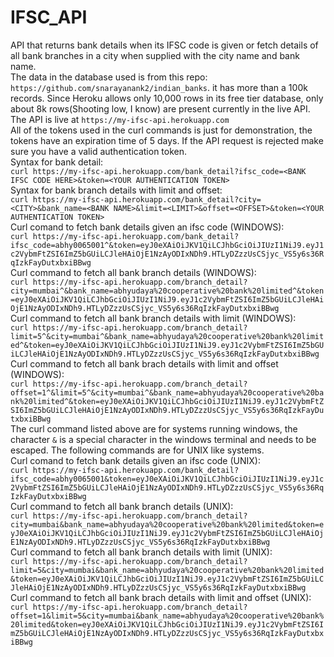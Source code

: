# IFSC_API
API that returns bank details when its IFSC code is given or fetch details of all bank branches in a city when supplied with the city name and bank name.
</br>
The data in the database used is from this repo: `https://github.com/snarayanank2/indian_banks`. it has more than a 100k records. Since Heroku allows only 10,000 rows in its free tier database, only about 8k rows(Shooting low, I know) are present currently in the live API.
The API is live at `https://my-ifsc-api.herokuapp.com`
</br>
All of the tokens used in the curl commands is just for demonstration, the tokens have an expiration time of 5 days. If the API request is rejected make sure you have a valid authentication token.
</br>
Syntax for bank detail:
</br>
`curl https://my-ifsc-api.herokuapp.com/bank_detail?ifsc_code=<BANK IFSC CODE HERE>&token=<YOUR AUTHENTICATION TOKEN>`
</br>
Syntax for bank branch details with limit and offset:
</br>
`curl https://my-ifsc-api.herokuapp.com/bank_detail?city=<CITY>&bank_name=<BANK NAME>&limit=<LIMIT>&offset=<OFFSET>&token=<YOUR AUTHENTICATION TOKEN>`
</br>
Curl comand to fetch bank details given an ifsc code (WINDOWS):
</br> 
`curl https://my-ifsc-api.herokuapp.com/bank_detail?ifsc_code=abhy0065001^&token=eyJ0eXAiOiJKV1QiLCJhbGciOiJIUzI1NiJ9.eyJ1c2VybmFtZSI6ImZ5bGUiLCJleHAiOjE1NzAyODIxNDh9.HTLyDZzzUsCSjyc_VS5y6s36RqIzkFayDutxbxiBBwg`
</br>
Curl command to fetch all bank branch details (WINDOWS):
</br>
`curl https://my-ifsc-api.herokuapp.com/branch_detail?city=mumbai^&bank_name=abhyudaya%20cooperative%20bank%20limited^&token=eyJ0eXAiOiJKV1QiLCJhbGciOiJIUzI1NiJ9.eyJ1c2VybmFtZSI6ImZ5bGUiLCJleHAiOjE1NzAyODIxNDh9.HTLyDZzzUsCSjyc_VS5y6s36RqIzkFayDutxbxiBBwg`
</br>
Curl command to fetch all bank branch details with limit (WINDOWS):
</br>
`curl https://my-ifsc-api.herokuapp.com/branch_detail?limit=5^&city=mumbai^&bank_name=abhyudaya%20cooperative%20bank%20limited^&token=eyJ0eXAiOiJKV1QiLCJhbGciOiJIUzI1NiJ9.eyJ1c2VybmFtZSI6ImZ5bGUiLCJleHAiOjE1NzAyODIxNDh9.HTLyDZzzUsCSjyc_VS5y6s36RqIzkFayDutxbxiBBwg`
</br>
Curl command to fetch all bank brach details with limit and offset (WINDOWS):
</br>
`curl https://my-ifsc-api.herokuapp.com/branch_detail?offset=1^&limit=5^&city=mumbai^&bank_name=abhyudaya%20cooperative%20bank%20limited^&token=eyJ0eXAiOiJKV1QiLCJhbGciOiJIUzI1NiJ9.eyJ1c2VybmFtZSI6ImZ5bGUiLCJleHAiOjE1NzAyODIxNDh9.HTLyDZzzUsCSjyc_VS5y6s36RqIzkFayDutxbxiBBwg`
</br>
The curl command listed above are for systems running windows, the character `&` is a special character in the windows terminal and needs to be escaped.
The following commands are for UNIX like systems.
</br>
Curl comand to fetch bank details given an ifsc code (UNIX): 
</br>
`curl https://my-ifsc-api.herokuapp.com/bank_detail?ifsc_code=abhy0065001&token=eyJ0eXAiOiJKV1QiLCJhbGciOiJIUzI1NiJ9.eyJ1c2VybmFtZSI6ImZ5bGUiLCJleHAiOjE1NzAyODIxNDh9.HTLyDZzzUsCSjyc_VS5y6s36RqIzkFayDutxbxiBBwg`
</br>
Curl command to fetch all bank branch details (UNIX):
</br>
`curl https://my-ifsc-api.herokuapp.com/branch_detail?city=mumbai&bank_name=abhyudaya%20cooperative%20bank%20limited&token=eyJ0eXAiOiJKV1QiLCJhbGciOiJIUzI1NiJ9.eyJ1c2VybmFtZSI6ImZ5bGUiLCJleHAiOjE1NzAyODIxNDh9.HTLyDZzzUsCSjyc_VS5y6s36RqIzkFayDutxbxiBBwg`
</br>
Curl command to fetch all bank branch details with limit (UNIX):
</br>
`curl https://my-ifsc-api.herokuapp.com/branch_detail?limit=5&city=mumbai&bank_name=abhyudaya%20cooperative%20bank%20limited&token=eyJ0eXAiOiJKV1QiLCJhbGciOiJIUzI1NiJ9.eyJ1c2VybmFtZSI6ImZ5bGUiLCJleHAiOjE1NzAyODIxNDh9.HTLyDZzzUsCSjyc_VS5y6s36RqIzkFayDutxbxiBBwg`
</br>
Curl command to fetch all bank brach details with limit and offset (UNIX):
</br>
`curl https://my-ifsc-api.herokuapp.com/branch_detail?offset=1&limit=5&city=mumbai&bank_name=abhyudaya%20cooperative%20bank%20limited&token=eyJ0eXAiOiJKV1QiLCJhbGciOiJIUzI1NiJ9.eyJ1c2VybmFtZSI6ImZ5bGUiLCJleHAiOjE1NzAyODIxNDh9.HTLyDZzzUsCSjyc_VS5y6s36RqIzkFayDutxbxiBBwg`
